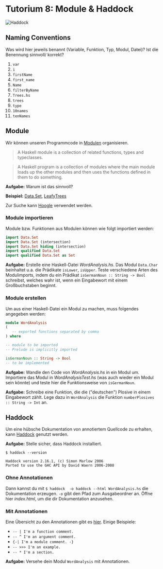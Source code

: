 # Tutorium 8: Module & Haddock

![Haddock](https://upload.wikimedia.org/wikipedia/commons/6/69/Melanogrammus_aeglefinus1.jpg)

## Naming Conventions

Was wird hier jeweils benannt (Variable, Funktion, Typ, Modul, Datei)? Ist die Benennung sinnvoll/ korrekt?

1. `var`
2. `i`
3. `firstName`
4. `first_name`
5. `Name`
6. `filterByName`
7. `Trees.hs`
8. `trees`
9. `type`
10. `10names`
11. `tenNames`

## Module
Wir können unseren Programmcode in [Modulen](http://learnyouahaskell.com/modules) organisieren.

> A Haskell module is a collection of related functions, types and typeclasses.

> A Haskell program is a collection of modules
where the main module loads up the other modules and then uses the functions defined in them to do something.

__Aufgabe:__ Warum ist das sinnvoll?

__Beispiel:__ [Data.Set](https://hackage.haskell.org/package/containers-0.5.10.2/docs/Data-Set.html),
[LeafyTrees](https://home.uni-leipzig.de/gkobele/courses/2017/Parsing/Code/Day10/LeafyTrees.html)

Zur Suche kann [Hoogle](https://www.haskell.org/hoogle/) verwendet werden.

### Module importieren

Module bzw. Funktionen aus Modulen können wie folgt importiert werden:

```haskell
import Data.Set
import Data.Set (intersection)
import Data.Set hiding (intersection)
import qualified Data.Set
import qualified Data.Set as Set
```

__Aufgabe:__ Erstelle eine Haskell-Datei _WordAnalysis.hs_. Das Modul `Data.Char` beinhaltet u.a. die Prädikate
`isLower`, `isUpper`. Teste verschiedene Arten des Modulimports, indem du ein Prädikat `isGermanNoun :: String -> Bool`
schreibst, welches wahr ist, wenn ein Eingabewort mit einem Großbuchstaben beginnt.

### Module erstellen

Um aus einer Haskell-Datei ein Modul zu machen, muss folgendes angegeben werden:

```haskell
module WordAnalysis
(
   -- exported functions separated by comma
) where

-- module to be imported
-- Prelude is implicitly imported

isGermanNoun :: String -> Bool
-- to be implemented
```

__Aufgabe:__ Wandle den Code von _WordAnalysis.hs_ in ein Modul um. Importiere das Modul in _WordAnalysisTest.hs_
(was auch wieder ein Modul sein könnte) und teste hier die Funktionsweise von `isGermanNoun`.

__Aufgabe:__ Schreibe eine Funktion, die die ("deutschen") Plosive in einem Eingabewort zählt.
Lege dazu in `WordAnalysis` die Funktion `numberPlosives :: String -> Int` an.

## Haddock

Um eine hübsche Dokumentation von annotiertem Quellcode zu erhalten, kann [Haddock](https://www.haskell.org/haddock/)
genutzt werden.

__Aufgabe:__ Stelle sicher, dass Haddock installiert.
```
$ haddock --version

Haddock version 2.16.1, (c) Simon Marlow 2006
Ported to use the GHC API by David Waern 2006-2008
```

### Ohne Annotationen

Dann kannst du mit `$ haddock  -o haddock --html WordAnalysis.hs` die Dokumentation erzeugen.
`-o` gibt den Pfad zum Ausgabeordner an. Öffne hier _index.html_, um die dir Dokumentation anzusehen.

### Mit Annotationen

Eine Übersicht zu den Annotationen gibt es [hier](http://haskell-haddock.readthedocs.io/en/latest/markup.html).
Einige Beispiele:

* `-- | I'm a function comment.`
* `-- ^ I'm an argument comment.`
* `{-| I'm a module comment. -}`
* `-- >>> I'm an example.`
* `-- * I'm a section.`

__Aufgabe:__ Versehe dein Modul `WordAnalysis` mit Annotationen.










